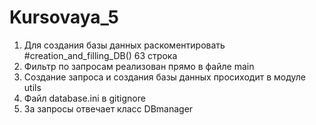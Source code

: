 # Kursovaya_5
1. Для создания базы данных раскоментировать #creation_and_filling_DB()  63 строка
2. Фильтр по запросам реализован прямо в файле main
3. Создание запроса и создания базы данных просиходит в модуле utils
4. Файл database.ini в gitignore
5. За запросы отвечает класс DBmanager
